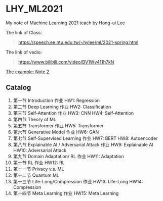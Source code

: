 # LHY_ML2021
My note of Machine Learning 2021 teach by Hong-ui Lee

The link of Class: 
> https://speech.ee.ntu.edu.tw/~hylee/ml/2021-spring.html

The link of vedio: 
> https://www.bilibili.com/video/BV1Wv411h7kN


[The example: Note 2](https://github.com/Yiyi-philosophy/LHY_ML/blob/master/02%20Deep%20Learning/note_2.md)
## Catalog

1. 第一节 Introduction  作业 HW1: Regression
2. 第二节 Deep Learning  作业 HW2: Classification
3. 第三节 Self-Attention  作业 HW3: CNN HW4: Self-Attention
4. 第四节 Theory of ML
5. 第五节 Transformer  作业 HW5: Transformer
6. 第六节 Generative Model  作业 HW6: GAN
7. 第七节 Self-Supervised Learning  作业 HW7: BERT HW8: Autoencoder
8. 第八节 Explainable AI / Adversarial Attack  作业 HW9: Explainable AI HW10: Adversarial Attack
9. 第九节 Domain Adaptation/ RL  作业 HW11: Adaptation
10. 第十节 RL  作业 HW12: RL
11. 第十一节  Privacy v.s. ML
12. 第十二节  Quantum ML
13. 第十三节  Life-Long/Compression  作业 HW13: Life-Long HW14: Compression
14. 第十四节  Meta Learning  作业 HW15: Meta Learning

